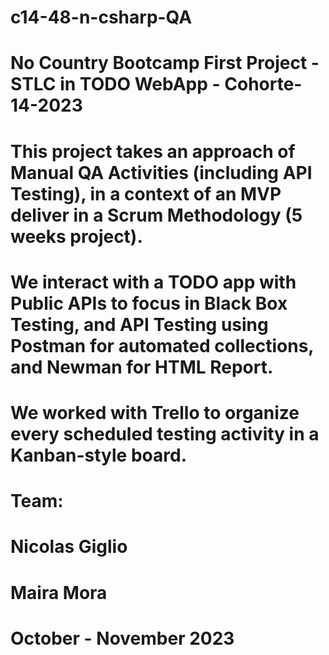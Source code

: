 # c14-48-n-csharp-QA
# No Country Bootcamp First Project - STLC in TODO WebApp - Cohorte-14-2023

# This project takes an approach of Manual QA Activities (including API Testing), in a context of an MVP deliver in a Scrum Methodology (5 weeks project).
# We interact with a TODO app with Public APIs to focus in Black Box Testing, and API Testing using Postman for automated collections, and Newman for HTML Report. 
# We worked with Trello to organize every scheduled testing activity in a Kanban-style board. 

# Team:
# Nicolas Giglio
# Maira Mora
# October - November 2023
